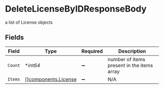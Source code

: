 # DeleteLicenseByIDResponseBody

a list of License objects


## Fields

| Field                                                      | Type                                                       | Required                                                   | Description                                                |
| ---------------------------------------------------------- | ---------------------------------------------------------- | ---------------------------------------------------------- | ---------------------------------------------------------- |
| `Count`                                                    | **int64*                                                   | :heavy_minus_sign:                                         | number of items present in the items array                 |
| `Items`                                                    | [][components.License](../../models/components/license.md) | :heavy_minus_sign:                                         | N/A                                                        |
